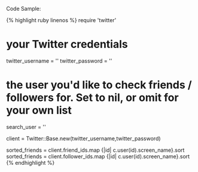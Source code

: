 Code Sample:

{% highlight ruby linenos %}
  require 'twitter'

  # your Twitter credentials
  twitter_username = ''
  twitter_password = ''

  # the user you'd like to check friends / followers for. Set to nil, or omit for your own list
  search_user = ''

  client = Twitter::Base.new(twitter_username,twitter_password)

  sorted_friends = client.friend_ids.map {|id| c.user(id).screen_name}.sort
  sorted_friends = client.follower_ids.map {|id| c.user(id).screen_name}.sort
{% endhighlight %}